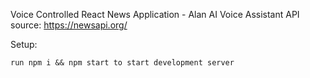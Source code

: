 Voice Controlled React News Application - Alan AI Voice Assistant
API source: https://newsapi.org/

Setup:

    run npm i && npm start to start development server
